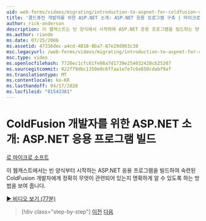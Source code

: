 ```yaml
---
uid: web-forms/videos/migrating/introduction-to-aspnet-for-coldfusion-developers-building-an-aspnet-application
title: '콜드퓨전 개발자를 위한 ASP.NET 소개: ASP.NET 응용 프로그램 구축 | 마이크로 소프트 문서'
author: rick-anderson
description: 이 웹캐스트는 빈 양식에서 시작하여 ASP.NET 응용 프로그램을 빌드하는 방법을 보여 주며 숙련 된 ColdFusion 개발자에게 정확히 무엇을 알 수 있는지 에 대한 명확한 아이디어를 제공합니다.
ms.author: riande
ms.date: 07/25/2006
ms.assetid: 47316dec-a4cd-4818-8ba7-87e29d963c38
msc.legacyurl: /web-forms/videos/migrating/introduction-to-aspnet-for-coldfusion-developers-building-an-aspnet-application
msc.type: video
ms.openlocfilehash: 7726ec1cfc61fe08a7d1739e254032420cb25207
ms.sourcegitcommit: 022f79dbc1350e0c6ffaa1e7e7c6e850cdabf9af
ms.translationtype: MT
ms.contentlocale: ko-KR
ms.lasthandoff: 04/17/2020
ms.locfileid: "81543381"
---
```

# <a name="introduction-to-aspnet-for-coldfusion-developers-building-an-aspnet-application"></a>ColdFusion 개발자를 위한 ASP.NET 소개: ASP.NET 응용 프로그램 빌드

[로 마이크로 소프트](https://github.com/microsoft)

이 웹캐스트에서는 빈 양식부터 시작하는 ASP.NET 응용 프로그램을 빌드하여 숙련된 ColdFusion 개발자에게 정확히 무엇이 관련되어 있는지 명확하게 알 수 있도록 하는 방법을 보여 줍니다.

[&#9654; 비디오 보기 (77분)](https://channel9.msdn.com/Blogs/ASP-NET-Site-Videos/introduction-to-aspnet-for-coldfusion-developers-building-an-aspnet-application)

> [!div class="step-by-step"]
> [이전](intro-to-aspnet-for-coldfusion-developers-adding-aspnet-to-your-repertoire.md)
> [다음](interop-between-php-and-the-windows-platform.md)

